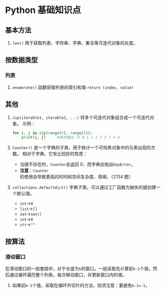 # Python 基础知识点

## 基本方法

1. `len()`
   用于获取列表、字符串、字典、集合等可迭代对象的长度。

## 按数据类型

### 列表

1. `enumerate()`
   函数获取列表的索引和值
   `return (index, value)`

## 其他

1. `zip(iterable1, iterable2, ...)`
   将多个可迭代对象组合成一个可迭代对象。
   示例：

   ```python
   for i, j in zip(range(5), range(5)):
       print(i, j)     #依次输出：0 0 1 1 2 2 3 3 4 4
   ```

2. `Counter()`
   是一个字典的子类，用于统计一个可哈希对象中的元素出现的次数。
   相对于字典，它有比较好的性质：

   - 当键不存在时，`Counter`会返回 0，而字典会抛出`KeyError`。
   - **注意**：`Counter`的使用会导致更高的时间和空间复杂度，慎用。（2134 题）

3. `collections.defaultdict()`
   字典子类，可以通过工厂函数为缺失的键创建一个默认值。
   - `int`->`0`
   - `list`->`[]`
   - `set`->`set()`
   - `int`->`0`
   - `str`->`""`

## 按算法

### 滑动窗口

在滑动窗口的一般套路中，对于长度为`k`的窗口，一般采取先计算前`k-1`个值，然后通过循环遍历整个列表，每次移动窗口，并更新窗口内的值。

1. 如果前`k-1`个值，采取在循环外切片的方法，则须注意：要避免`k-1=-1`，
